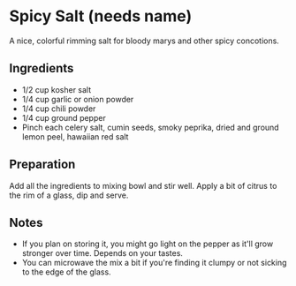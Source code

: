 Spicy Salt (needs name)
===========

A nice, colorful rimming salt for bloody marys and other spicy concotions.


Ingredients
-----------
* 1/2 cup kosher salt
* 1/4 cup garlic or onion powder
* 1/4 cup chili powder
* 1/4 cup ground pepper
* Pinch each celery salt, cumin seeds, smoky peprika, dried and ground lemon peel, hawaiian red salt


Preparation
-----------

Add all the ingredients to mixing bowl and stir well. Apply a bit of citrus to the rim of a glass, dip and serve.


Notes
-----------

* If you plan on storing it, you might go light on the pepper as it'll grow stronger over time. Depends on your tastes.
* You can microwave the mix a bit if you're finding it clumpy or not sicking to the edge of the glass.


